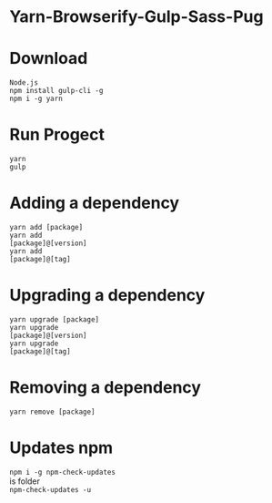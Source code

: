 # Yarn-Browserify-Gulp-Sass-Pug


# Download
 <code>Node.js</code><br/>
<code>npm install gulp-cli -g</code><br/>
<code>npm i -g yarn</code>

# Run Progect
 
 <code>yarn</code><br/>
  <code>gulp</code><br/>
 

# Adding a dependency

<code>yarn add [package]</code><br/>
<code>yarn add [package]@[version]</code><br/>
<code>yarn add [package]@[tag]</code>

# Upgrading a dependency

<code>yarn upgrade [package]</code><br/>
<code>yarn upgrade [package]@[version]</code><br/>
<code>yarn upgrade [package]@[tag]</code>

# Removing a dependency

<code>yarn remove [package]</code>

#  Updates npm

<code>npm i -g npm-check-updates</code><br/>
is folder<br/>
<code>npm-check-updates -u</code><br/>
